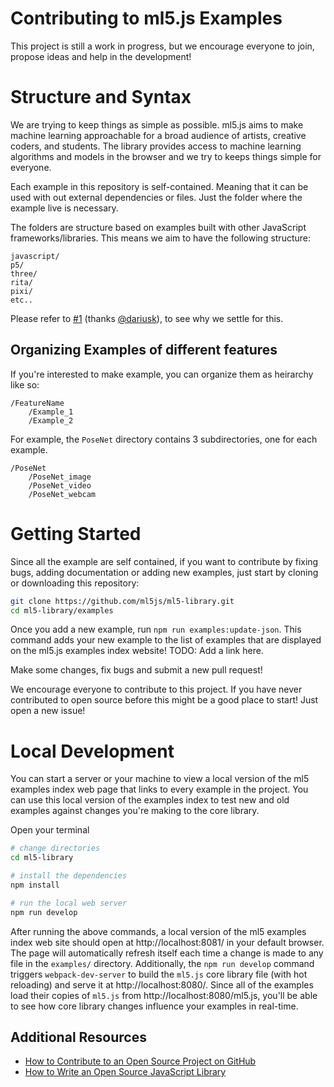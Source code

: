 # Contributing to ml5.js Examples

This project is still a work in progress, but we encourage everyone to join, propose ideas and help in the development!

# Structure and Syntax

We are trying to keep things as simple as possible. ml5.js aims to make machine learning approachable for a broad audience of artists, creative coders, and students. The library provides access to machine learning algorithms and models in the browser and we try to keeps things simple for everyone.

Each example in this repository is self-contained. Meaning that it can be used with out external dependencies or files. Just the folder where the example live is necessary.

The folders are structure based on examples built with other JavaScript frameworks/libraries. This means we aim to have the following structure:

```
javascript/
p5/
three/
rita/
pixi/
etc..
```

Please refer to [#1](https://github.com/ml5js/ml5-examples/issues/1) (thanks [@dariusk](https://github.com/dariusk)), to see why we settle for this. 


## Organizing Examples of different features

If you're interested to make example, you can organize them as heirarchy like so:

```
/FeatureName
    /Example_1
    /Example_2
```

For example, the `PoseNet` directory contains 3 subdirectories, one for each example.

```
/PoseNet
    /PoseNet_image
    /PoseNet_video
    /PoseNet_webcam
```


# Getting Started

Since all the example are self contained, if you want to contribute by fixing bugs, adding documentation or adding new examples, just start by cloning or downloading this repository:

```bash
git clone https://github.com/ml5js/ml5-library.git
cd ml5-library/examples
```

Once you add a new example, run `npm run examples:update-json`. This command adds your new example to the list of examples that are displayed on the ml5.js examples index website! TODO: Add a link here.

Make some changes, fix bugs and submit a new pull request!

We encourage everyone to contribute to this project. If you have never contributed to open source before this might be a good place to start! Just open a new issue!


# Local Development
You can start a server or your machine to view a local version of the ml5 examples index web page that links to every example in the project. You can use this local version of the examples index to test new and old examples against changes you're making to the core library.

Open your terminal

```sh
# change directories
cd ml5-library

# install the dependencies
npm install

# run the local web server
npm run develop
```

After running the above commands, a local version of the ml5 examples index web site should open at http://localhost:8081/ in your default browser. The page will automatically refresh itself each time a change is made to any file in the `examples/` directory. Additionally, the `npm run develop` command triggers `webpack-dev-server` to build the `ml5.js` core library file (with hot reloading) and serve it at http://localhost:8080/. Since all of the examples load their copies of `ml5.js` from http://localhost:8080/ml5.js, you'll be able to see how core library changes influence your examples in real-time.


## Additional Resources

- [How to Contribute to an Open Source Project on GitHub](https://egghead.io/courses/how-to-contribute-to-an-open-source-project-on-github)
- [How to Write an Open Source JavaScript Library](https://egghead.io/courses/how-to-write-an-open-source-javascript-library)

